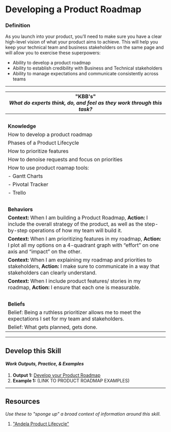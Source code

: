 # Developing a Product Roadmap 

### Definition
As you launch into your product, you’ll need to make sure you have a clear high-level vision of what your product aims to achieve. This will help you keep your technical team and business stakeholders on the same page and will allow you to exercise these superpowers:
  - Ability to develop a product roadmap
  - Ability to establish credibility with Business and Technical stakeholders
  - Ability to manage expectations and communicate consistently across teams
  
---- 

| **"KBB's"** <br> _What do experts think, do, and feel as they work through this task?_|
|----------|
| </br>| 
| **Knowledge**	| 
| How to develop a product roadmap | 
| Phases of a Product Lifecycle |
| How to prioritize features| 
| How to denoise requests and focus on priorities | 
| How to use product roamap tools: 
| - Gantt Charts | 
| - Pivotal Tracker | 
| - Trello | 
| </br>| 
| **Behaviors** |
| **Context:** When I am building a Product Roadmap, **Action:** I include the overall strategy of the product, as well as the step-by-step operations of how my team will build it. | 
| **Context:** When I am prioritizing features in my roadmap, **Action:** I plot all my options on a 4-quadrant graph with “effort” on one axis and “impact” on the other. | 
| **Context:** When I am explaining my roadmap and priorities to stakeholders, **Action:** I make sure to communicate in a way that stakeholders can clearly understand. | 
| **Context:** When I include product features/ stories in my roadmap, **Action:** I ensure that each one is measurable. | 
| </br>| 
| **Beliefs** | 
| Belief: Being a ruthless prioritizer allows me to meet the expectations I set for my team and stakeholders. | 
| Belief: What gets planned, gets done. | 

-----

## Develop this Skill
#### *Work Outputs, Practice, & Examples*

1. **Output 1:** [Develop your Product Roadmap](https://github.com/andela/learningmap/tree/master/D4%2B/Product%20Manager/TWO's-%20Work%20Output%20Library/Output%2005-%20Build%20your%20Product%20Roadmap) 
2. **Example 1:** (LINK TO PRODUCT ROADMAP EXAMPLES) 

----

## Resources 
*Use these to "sponge up" a broad context of information around this skill.*
1. ["Andela Product Lifecycle"](https://docs.google.com/spreadsheets/d/1VtVKa-hQ3CN3neuTcu1J7VBa-eSfmix78_8k22VVKQU/edit#gid=321472658)
